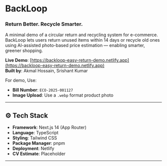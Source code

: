 # BackLoop
### Return Better. Recycle Smarter.

A minimal demo of a circular return and recycling system for e-commerce. BackLoop lets users return unused items within 14 days or recycle old ones using AI-assisted photo-based price estimation — enabling smarter, greener shopping.

**Live Demo**: [https://backloop-easy-return-demo.netlify.app](https://backloop-easy-return-demo.netlify.app)  
**Built by**: Akmal Hossain, Srishant Kumar

For demo, Use:
- **Bill Number**: `ECO-2025-001127`
- **Image Upload**: Use a `.webp` format product photo

---

## ⚙️ Tech Stack

- **Framework**: Next.js 14 (App Router)
- **Language**: TypeScript
- **Styling**: Tailwind CSS
- **Package Manager**: pnpm
- **Deployment**: Netlify
- **CV Estimate**: Placeholder 

---
